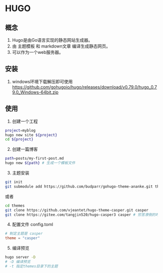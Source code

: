 # HUGO
## 概念
1. Hugo是由Go语言实现的静态网站生成器。
2. 由 主题模板 和 markdown文章 编译生成静态网页。
3. 可以作为一个web服务器。

## 安装
1. windows环境下载解压即可使用
https://github.com/gohugoio/hugo/releases/download/v0.79.0/hugo_0.79.0_Windows-64bit.zip


## 使用
1. 创建一个工程
```bash
project=myblog
hugo new site ${project}
cd ${project}
```

2. 创建一篇博客
```bash
path=posts/my-first-post.md
hugo new ${path} # 生成一个模板文件
```

3. 主题安装
```bash 
git init
git submodule add https://github.com/budparr/gohugo-theme-ananke.git themes/ananke
```
或者
```bash
cd themes
git clone https://github.com/vjeantet/hugo-theme-casper.git casper
git clone https://gitee.com/tangjin520/hugo-casper3 casper # 穷苦潦倒的时候选择gitee
```

4. 配置文件 
config.toml  
```conf
# 制定主题是 casper
theme = "casper"
```

5. 编译预览
```bash
hugo server -D
# -D 编译预览
# -t 指定themes目录下的主题
```